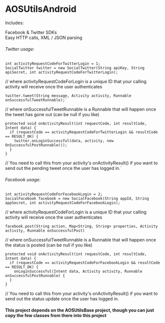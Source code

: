 AOSUtilsAndroid
===============

Includes:

Facebook & Twitter SDKs  
Easy HTTP calls, XML / JSON parsing


###### Twitter usage:

    int activityRequestCodeForTwitterLogin = 1;
    SocialTwitter twitter = new SocialTwitter(String apiKey, String apiSecret, int activityRequestCodeForTwitterLogin);
// where activityRequestCodeForLogin is a unique ID that your calling activity will receive once the user authenticates

    twitter.tweet(String message, Activity activity, Runnable onSuccessfulTweetRunnable);`  
// where onSuccessfulTweetRunnable is a Runnable that will happen once the tweet has gone out (can be null if you like)

    protected void onActivityResult(int requestCode, int resultCode, Intent data) {
      if (requestCode == activityRequestCodeForTwitterLogin && resultCode == RESULT_OK) {
        twitter.onLoginSuccessful(data, activity, new OnSuccessfulPostRunnable());
      }
    }
// You need to call this from your activity's onActivityResult() if you want to send out the pending tweet once the user has logged in.`



###### Facebook usage:

    int activityRequestCodeForFacebookLogin = 2;
    SocialFacebook facebook = new SocialFacebook(String appId, String appSecret, int activityRequestCodeForFacebookLogin);
// where activityRequestCodeForLogin is a unique ID that your calling activity will receive once the user authenticates

    facebook.post(String action, Map<String, String> properties, Activity activity, Runnable onSuccessfulPost)  
// where onSuccessfulTweetRunnable is a Runnable that will happen once the status is posted (can be null if you like)

    protected void onActivityResult(int requestCode, int resultCode, Intent data) {  
      if (requestCode == activityRequestCodeForFacebookLogin && resultCode == RESULT_OK) {  
        onLoginSuccessful(Intent data, Activity activity, Runnable onSuccessfulPostRunnable) {
      }  
    }
// You need to call this from your activity's onActivityResult() if you want to send out the status update once the user has logged in.



#### This project depends on the AOSUtilsBase project, though you can just copy the few classes from there into this project
